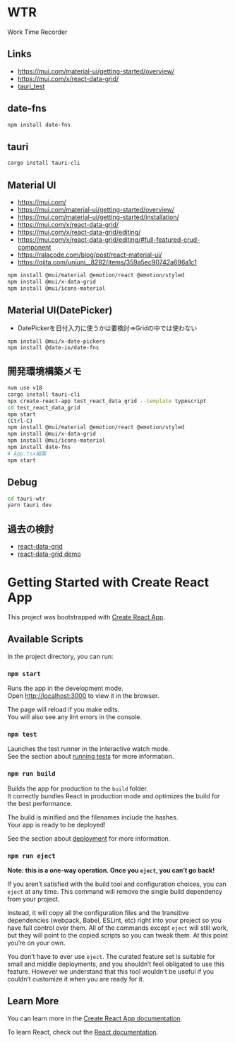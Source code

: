 # WTR
Work Time Recorder


## Links

- https://mui.com/material-ui/getting-started/overview/
- https://mui.com/x/react-data-grid/
- [tauri_test](https://github.com/marzg510/tauri_test)

## date-fns

```bash
npm install date-fns
```

## tauri

```bash
cargo install tauri-cli
```

## Material UI

- https://mui.com/
- https://mui.com/material-ui/getting-started/overview/
- https://mui.com/material-ui/getting-started/installation/
- https://mui.com/x/react-data-grid/
- https://mui.com/x/react-data-grid/editing/
- https://mui.com/x/react-data-grid/editing/#full-featured-crud-component
- https://ralacode.com/blog/post/react-material-ui/
- https://qiita.com/uniuni__8282/items/359a5ec90742a696a1c1

```bash
npm install @mui/material @emotion/react @emotion/styled
npm install @mui/x-data-grid
npm install @mui/icons-material
```

## Material UI(DatePicker)

- DatePickerを日付入力に使うかは要検討⇒Gridの中では使わない

```
npm install @mui/x-date-pickers
npm install @date-io/date-fns
```

## 開発環境構築メモ

```bash
nvm use v18
cargo install tauri-cli
npx create-react-app test_react_data_grid --template typescript
cd test_react_data_grid
npm start
(Ctrl-C)
npm install @mui/material @emotion/react @emotion/styled
npm install @mui/x-data-grid
npm install @mui/icons-material
npm install date-fns
# App.tsx編集
npm start
```

## Debug

```bash
cd tauri-wtr
yarn tauri dev
```

## 過去の検討

- [react-data-grid](https://github.com/adazzle/react-data-grid)
- [react-data-grid demo](https://adazzle.github.io/react-data-grid/)


# Getting Started with Create React App

This project was bootstrapped with [Create React App](https://github.com/facebook/create-react-app).

## Available Scripts

In the project directory, you can run:

### `npm start`

Runs the app in the development mode.\
Open [http://localhost:3000](http://localhost:3000) to view it in the browser.

The page will reload if you make edits.\
You will also see any lint errors in the console.

### `npm test`

Launches the test runner in the interactive watch mode.\
See the section about [running tests](https://facebook.github.io/create-react-app/docs/running-tests) for more information.

### `npm run build`

Builds the app for production to the `build` folder.\
It correctly bundles React in production mode and optimizes the build for the best performance.

The build is minified and the filenames include the hashes.\
Your app is ready to be deployed!

See the section about [deployment](https://facebook.github.io/create-react-app/docs/deployment) for more information.

### `npm run eject`

**Note: this is a one-way operation. Once you `eject`, you can’t go back!**

If you aren’t satisfied with the build tool and configuration choices, you can `eject` at any time. This command will remove the single build dependency from your project.

Instead, it will copy all the configuration files and the transitive dependencies (webpack, Babel, ESLint, etc) right into your project so you have full control over them. All of the commands except `eject` will still work, but they will point to the copied scripts so you can tweak them. At this point you’re on your own.

You don’t have to ever use `eject`. The curated feature set is suitable for small and middle deployments, and you shouldn’t feel obligated to use this feature. However we understand that this tool wouldn’t be useful if you couldn’t customize it when you are ready for it.

## Learn More

You can learn more in the [Create React App documentation](https://facebook.github.io/create-react-app/docs/getting-started).

To learn React, check out the [React documentation](https://reactjs.org/).
